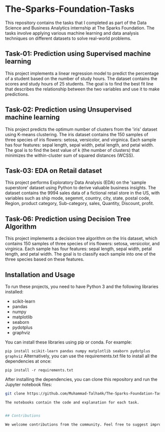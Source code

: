 # The-Sparks-Foundation-Tasks

  This repository contains the tasks that I completed as part of the Data Science and Business Analytics internship at The Sparks Foundation. The tasks involve applying various machine learning and data analysis techniques on different datasets to solve real-world problems.

## Task-01: Prediction using Supervised machine learning

  This project implements a linear regression model to predict the percentage of a student based on the number of study hours. The dataset contains the scores and study hours of 25 students. The goal is to find the best fit line that describes the relationship between the two variables and use it to make predictions.

## Task-02: Prediction using Unsupervised machine learning

  This project predicts the optimum number of clusters from the 'iris' dataset using K-means clustering. The iris dataset contains the 150 samples of three species of iris flowers: setosa, versicolor, and virginica. Each sample has four features: sepal length, sepal width, petal length, and petal width. The goal is to find the best value of k (the number of clusters) that minimizes the within-cluster sum of squared distances (WCSS).

## Task-03: EDA on Retail dataset  

  This project performs Exploratory Data Analysis (EDA) on the 'sample superstore' dataset using Python to derive valuable business insights. The dataset contains the 9994 sales data of a fictional retail store in the US, with variables such as ship mode, segemnt, country, city, state, postal code, Region, product category, Sub-category,  sales, Quantity, Discount, profit.

## Task-06: Prediction using Decision Tree Algorithm 

   This project implements a decision tree algorithm on the Iris dataset, which contains 150 samples of three species of iris flowers: setosa, versicolor, and virginica. Each sample has four features: sepal length, sepal width, petal length, and petal width. The goal is to classify each sample into one of the three species based on these features.

## Installation and Usage

To run these projects, you need to have Python 3 and the following libraries installed:

- scikit-learn
- pandas
- numpy
- matplotlib
- seaborn
- pydotplus
- graphviz

You can install these libraries using pip or conda. For example:

`pip install scikit-learn pandas numpy matplotlib seaborn pydotplus graphviz`
Alternatively, you can use the requirements.txt file to install all the dependencies at once:

`pip install -r requirements.txt`

After installing the dependencies, you can clone this repository and run the Jupyter notebook files:

```bash 
git clone https://github.com/Muhammad-Talha4k/The-Sparks-Foundation-Tasks.git 

The notebooks contain the code and explanation for each task.


## Contributions

We welcome contributions from the community. Feel free to suggest improvements, fixes, or new features through issues or pull requests.
